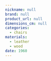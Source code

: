 ```yaml
---
nickname: null
brand: null
product_url: null
dimensions_cm: null
categories:
  - chairs
materials:
  - leather
  - wood
date: 1960
---
```



